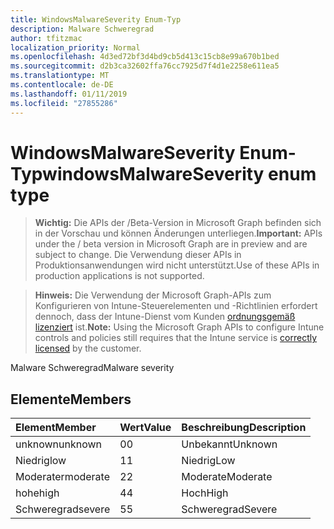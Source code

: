 ```yaml
---
title: WindowsMalwareSeverity Enum-Typ
description: Malware Schweregrad
author: tfitzmac
localization_priority: Normal
ms.openlocfilehash: 4d3ed72bf3d4bd9cb5d413c15cb8e99a670b1bed
ms.sourcegitcommit: d2b3ca32602ffa76cc7925d7f4d1e2258e611ea5
ms.translationtype: MT
ms.contentlocale: de-DE
ms.lasthandoff: 01/11/2019
ms.locfileid: "27855286"
---
```

# <a name="windowsmalwareseverity-enum-type"></a><span data-ttu-id="12133-103">WindowsMalwareSeverity Enum-Typ</span><span class="sxs-lookup"><span data-stu-id="12133-103">windowsMalwareSeverity enum type</span></span>

> <span data-ttu-id="12133-104">**Wichtig:** Die APIs der /Beta-Version in Microsoft Graph befinden sich in der Vorschau und können Änderungen unterliegen.</span><span class="sxs-lookup"><span data-stu-id="12133-104">**Important:** APIs under the / beta version in Microsoft Graph are in preview and are subject to change.</span></span> <span data-ttu-id="12133-105">Die Verwendung dieser APIs in Produktionsanwendungen wird nicht unterstützt.</span><span class="sxs-lookup"><span data-stu-id="12133-105">Use of these APIs in production applications is not supported.</span></span>

> <span data-ttu-id="12133-106">**Hinweis:** Die Verwendung der Microsoft Graph-APIs zum Konfigurieren von Intune-Steuerelementen und -Richtlinien erfordert dennoch, dass der Intune-Dienst vom Kunden [ordnungsgemäß lizenziert](https://go.microsoft.com/fwlink/?linkid=839381) ist.</span><span class="sxs-lookup"><span data-stu-id="12133-106">**Note:** Using the Microsoft Graph APIs to configure Intune controls and policies still requires that the Intune service is [correctly licensed](https://go.microsoft.com/fwlink/?linkid=839381) by the customer.</span></span>

<span data-ttu-id="12133-107">Malware Schweregrad</span><span class="sxs-lookup"><span data-stu-id="12133-107">Malware severity</span></span>
## <a name="members"></a><span data-ttu-id="12133-108">Elemente</span><span class="sxs-lookup"><span data-stu-id="12133-108">Members</span></span>
|<span data-ttu-id="12133-109">Element</span><span class="sxs-lookup"><span data-stu-id="12133-109">Member</span></span>|<span data-ttu-id="12133-110">Wert</span><span class="sxs-lookup"><span data-stu-id="12133-110">Value</span></span>|<span data-ttu-id="12133-111">Beschreibung</span><span class="sxs-lookup"><span data-stu-id="12133-111">Description</span></span>|
|:---|:---|:---|
|<span data-ttu-id="12133-112">unknown</span><span class="sxs-lookup"><span data-stu-id="12133-112">unknown</span></span>|<span data-ttu-id="12133-113">0</span><span class="sxs-lookup"><span data-stu-id="12133-113">0</span></span>|<span data-ttu-id="12133-114">Unbekannt</span><span class="sxs-lookup"><span data-stu-id="12133-114">Unknown</span></span>|
|<span data-ttu-id="12133-115">Niedrig</span><span class="sxs-lookup"><span data-stu-id="12133-115">low</span></span>|<span data-ttu-id="12133-116">1</span><span class="sxs-lookup"><span data-stu-id="12133-116">1</span></span>|<span data-ttu-id="12133-117">Niedrig</span><span class="sxs-lookup"><span data-stu-id="12133-117">Low</span></span>|
|<span data-ttu-id="12133-118">Moderater</span><span class="sxs-lookup"><span data-stu-id="12133-118">moderate</span></span>|<span data-ttu-id="12133-119">2</span><span class="sxs-lookup"><span data-stu-id="12133-119">2</span></span>|<span data-ttu-id="12133-120">Moderate</span><span class="sxs-lookup"><span data-stu-id="12133-120">Moderate</span></span>|
|<span data-ttu-id="12133-121">hohe</span><span class="sxs-lookup"><span data-stu-id="12133-121">high</span></span>|<span data-ttu-id="12133-122">4</span><span class="sxs-lookup"><span data-stu-id="12133-122">4</span></span>|<span data-ttu-id="12133-123">Hoch</span><span class="sxs-lookup"><span data-stu-id="12133-123">High</span></span>|
|<span data-ttu-id="12133-124">Schweregrad</span><span class="sxs-lookup"><span data-stu-id="12133-124">severe</span></span>|<span data-ttu-id="12133-125">5</span><span class="sxs-lookup"><span data-stu-id="12133-125">5</span></span>|<span data-ttu-id="12133-126">Schweregrad</span><span class="sxs-lookup"><span data-stu-id="12133-126">Severe</span></span>|





